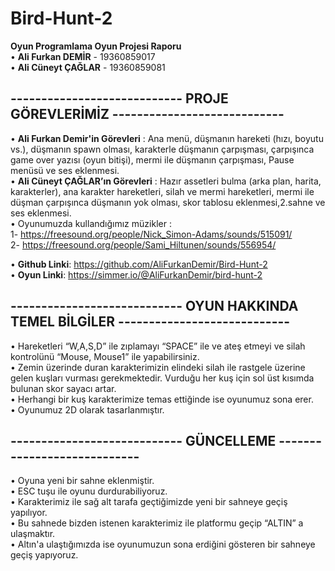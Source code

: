 # Bird-Hunt-2
**Oyun Programlama Oyun Projesi Raporu** <br/>
•  **Ali Furkan DEMİR** - 19360859017 <br/>
•  **Ali Cüneyt ÇAĞLAR** - 19360859081 <br/>

## ---------------------------- PROJE GÖREVLERİMİZ ---------------------------- <br/>
•	**Ali Furkan Demir'in Görevleri** : Ana menü, düşmanın hareketi (hızı, boyutu vs.), düşmanın spawn olması, karakterle düşmanın çarpışması, çarpışınca game over yazısı (oyun bitişi), mermi ile düşmanın çarpışması, Pause menüsü ve ses eklenmesi. <br/>
• **Ali Cüneyt ÇAĞLAR’ın Görevleri** : Hazır assetleri bulma (arka plan, harita, karakterler), ana karakter hareketleri, silah ve mermi hareketleri, mermi ile düşman çarpışınca düşmanın yok olması, skor tablosu eklenmesi,2.sahne ve ses eklenmesi. <br/>
• Oyunumuzda kullandığımız müzikler : <br/>
1- https://freesound.org/people/Nick_Simon-Adams/sounds/515091/ <br/>
2- https://freesound.org/people/Sami_Hiltunen/sounds/556954/ <br/>

•  **Github Linki**: https://github.com/AliFurkanDemir/Bird-Hunt-2 <br/>
•  **Oyun Linki**: https://simmer.io/@AliFurkanDemir/bird-hunt-2 <br/>

## ---------------------------- OYUN HAKKINDA TEMEL BİLGİLER ---------------------------- <br/>
• Hareketleri “W,A,S,D” ile zıplamayı “SPACE” ile ve ateş etmeyi ve silah kontrolünü “Mouse, Mouse1” ile yapabilirsiniz. <br/>
• Zemin üzerinde duran karakterimizin elindeki silah ile rastgele üzerine gelen kuşları vurması gerekmektedir. Vurduğu her kuş için sol üst kısımda bulunan skor sayacı artar. <br/>
• Herhangi bir kuş karakterimize temas ettiğinde ise oyunumuz sona erer. <br/>
• Oyunumuz 2D olarak tasarlanmıştır. <br/>

## ---------------------------- GÜNCELLEME ---------------------------- <br/>
•  Oyuna yeni bir sahne eklenmiştir. <br/>
•  ESC tuşu ile oyunu durdurabiliyoruz. <br/>
•  Karakterimiz ile sağ alt tarafa geçtiğimizde yeni bir sahneye geçiş yapılıyor. <br/>
•  Bu sahnede bizden istenen karakterimiz ile platformu geçip “ALTIN” a ulaşmaktır. <br/>
•  Altın'a ulaştığımızda ise oyunumuzun sona erdiğini gösteren bir sahneye geçiş yapıyoruz. <br/>


